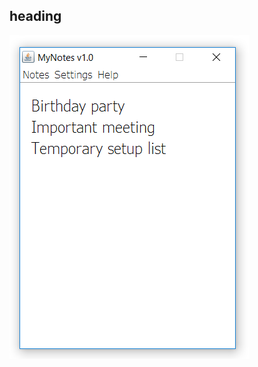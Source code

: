## heading

![alt text](https://github.com/NikGolovan/Java/blob/master/NotePad/Screenshots/Screenshot1.png)
